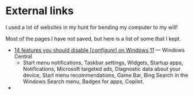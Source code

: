 # External links

I used a lot of websites in my hunt for bending my computer to my will!

Most of the pages I have not saved, but here is a list of some that I kept.

* [14 features you should disable \[_configure_\] on Windows 11](https://www.windowscentral.com/software-apps/windows-11/14-features-you-should-disable-on-windows-11) — Windows Central
  * Start menu notifications, Taskbar settings, Widgets, Startup apps, Notifications, Microsoft targeted ads, Diagnostic data about your device, Start menu recommendations, Game Bar, Bing Search in the Windows Search menu, Badges for apps, Copilot.
*
